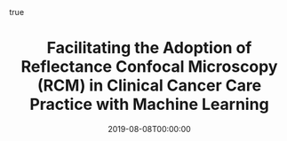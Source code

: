---
title: "Facilitating the Adoption of Reflectance Confocal Microscopy (RCM) in Clinical Cancer Care Practice with Machine Learning"
date: 2019-08-08T00:00:00

# Authors. Comma separated list, e.g. `["Bob Smith", "David Jones"]`.
authors: ["K. Kose","admin","J. G. Dy","D. H. Brooks","M. Rajadhyaksha"]


# Publication type.
# Legend:
# 0: Uncategorized
# 1: Conference paper
# 2: Journal article
# 3: Preprint / Working Paper
# 4: Report
# 5: Book
# 6: Book section
# 7: Thesis
# 8: Patent
publication_types: ["9"]

# Publication name and optional abbreviated version.
publication: "In Frontier of AI-Assisted Care (FAC) Scientific Symposium"
publication_short: "In *FAC Symposium* "

# Abstract and optional shortened version.
abstract: ""


# Is this a selected publication? (true/false)
featured: false

# Projects (optional).
#   Associate this publication with one or more of your projects.
#   Simply enter the filename (excluding '.md') of your project file in `content/project/`.
# projects: []

# Tags (optional).
#   Set `tags: []` for no tags, or use the form `tags: ["A Tag", "Another Tag"]` for one or more tags.
tags: ["RCM"]

# Links (optional).
url_pdf: "https://drive.google.com/open?id=1QkblASHwiMzxAaCNiecuuJVB427dejFk"
url_preprint: ""
url_code: ""
url_dataset: ""
url_project: ""
url_slides: ""
url_video: ""
url_poster: "https://drive.google.com/open?id=15Q3T20RnVNoeYyvltgxXCbsR_gqPLKF0"
url_source: ""

# Custom links (optional).
#   Uncomment line below to enable. For multiple links, use the form `[{...}, {...}, {...}]`.
#url_custom: [{name: "Custom Link", url: "http://example.org"}]

# Does the content use math formatting?
math: true

# Does the content use source code highlighting?
highlight: true

# Featured image
# To use, add an image named `featured.jpg/png` to your page's folder. 
image:
  # Caption (optional)
  caption: ""
  preview_only: true
  # Focal point (optional)
  # Options: Smart, Center, TopLeft, Top, TopRight, Left, Right, BottomLeft, Bottom, BottomRight
  focal_point: "Center"


---
